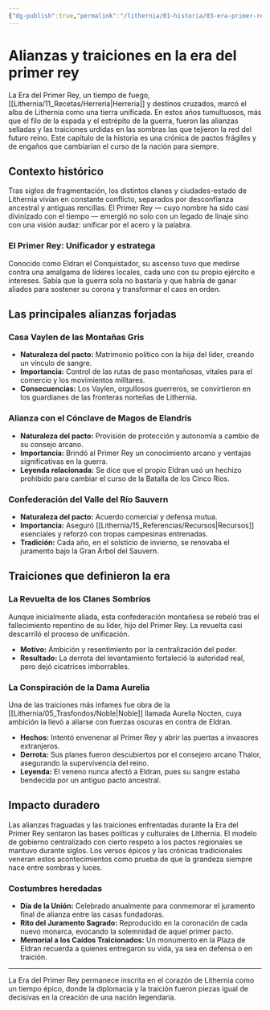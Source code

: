 ```yaml
---
{"dg-publish":true,"permalink":"/lithernia/01-historia/03-era-primer-rey/alianzas-y-traiciones-en-la-era-del-primer-rey/","title":"Alianzas y traiciones en la era del primer rey","tags":["lithernia","historia","era","unificacion","eldran"]}
---
```


# Alianzas y traiciones en la era del primer rey

La Era del Primer Rey, un tiempo de fuego, [[Lithernia/11_Recetas/Herreria\|Herreria]] y destinos cruzados, marcó el alba de Lithernia como una tierra unificada. En estos años tumultuosos, más que el filo de la espada y el estrépito de la guerra, fueron las alianzas selladas y las traiciones urdidas en las sombras las que tejieron la red del futuro reino. Este capítulo de la historia es una crónica de pactos frágiles y de engaños que cambiarían el curso de la nación para siempre.

## Contexto histórico

Tras siglos de fragmentación, los distintos clanes y ciudades-estado de Lithernia vivían en constante conflicto, separados por desconfianza ancestral y antiguas rencillas. El Primer Rey — cuyo nombre ha sido casi divinizado con el tiempo — emergió no solo con un legado de linaje sino con una visión audaz: unificar por el acero y la palabra.

### El Primer Rey: Unificador y estratega

Conocido como Eldran el Conquistador, su ascenso tuvo que medirse contra una amalgama de líderes locales, cada uno con su propio ejército e intereses. Sabía que la guerra sola no bastaría y que habría de ganar aliados para sostener su corona y transformar el caos en orden.

## Las principales alianzas forjadas

### Casa Vaylen de las Montañas Gris

- **Naturaleza del pacto:** Matrimonio político con la hija del líder, creando un vínculo de sangre.
- **Importancia:** Control de las rutas de paso montañosas, vitales para el comercio y los movimientos militares.
- **Consecuencias:** Los Vaylen, orgullosos guerreros, se convirtieron en los guardianes de las fronteras norteñas de Lithernia.

### Alianza con el Cónclave de Magos de Elandris

- **Naturaleza del pacto:** Provisión de protección y autonomía a cambio de su consejo arcano.
- **Importancia:** Brindó al Primer Rey un conocimiento arcano y ventajas significativas en la guerra.
- **Leyenda relacionada:** Se dice que el propio Eldran usó un hechizo prohibido para cambiar el curso de la Batalla de los Cinco Ríos.

### Confederación del Valle del Río Sauvern

- **Naturaleza del pacto:** Acuerdo comercial y defensa mutua.
- **Importancia:** Aseguró [[Lithernia/15_Referencias/Recursos\|Recursos]] esenciales y reforzó con tropas campesinas entrenadas.
- **Tradición:** Cada año, en el solsticio de invierno, se renovaba el juramento bajo la Gran Árbol del Sauvern.

## Traiciones que definieron la era

### La Revuelta de los Clanes Sombríos

Aunque inicialmente aliada, esta confederación montañesa se rebeló tras el fallecimiento repentino de su líder, hijo del Primer Rey. La revuelta casi descarriló el proceso de unificación.

- **Motivo:** Ambición y resentimiento por la centralización del poder.
- **Resultado:** La derrota del levantamiento fortaleció la autoridad real, pero dejó cicatrices imborrables.

### La Conspiración de la Dama Aurelia

Una de las traiciones más infames fue obra de la [[Lithernia/05_Trasfondos/Noble\|Noble]] llamada Aurelia Nocten, cuya ambición la llevó a aliarse con fuerzas oscuras en contra de Eldran.

- **Hechos:** Intentó envenenar al Primer Rey y abrir las puertas a invasores extranjeros.
- **Derrota:** Sus planes fueron descubiertos por el consejero arcano Thalor, asegurando la supervivencia del reino.
- **Leyenda:** El veneno nunca afectó a Eldran, pues su sangre estaba bendecida por un antiguo pacto ancestral.

## Impacto duradero

Las alianzas fraguadas y las traiciones enfrentadas durante la Era del Primer Rey sentaron las bases políticas y culturales de Lithernia. El modelo de gobierno centralizado con cierto respeto a los pactos regionales se mantuvo durante siglos. Los versos épicos y las crónicas tradicionales veneran estos acontecimientos como prueba de que la grandeza siempre nace entre sombras y luces.

### Costumbres heredadas

- **Día de la Unión:** Celebrado anualmente para conmemorar el juramento final de alianza entre las casas fundadoras.
- **Rito del Juramento Sagrado:** Reproducido en la coronación de cada nuevo monarca, evocando la solemnidad de aquel primer pacto.
- **Memorial a los Caídos Traicionados:** Un monumento en la Plaza de Eldran recuerda a quienes entregaron su vida, ya sea en defensa o en traición.

---

La Era del Primer Rey permanece inscrita en el corazón de Lithernia como un tiempo épico, donde la diplomacia y la traición fueron piezas igual de decisivas en la creación de una nación legendaria.